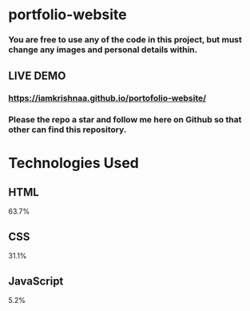 # portfolio-website
### You are free to use any of the code in this project, but must change any images and personal details within.
## LIVE DEMO
### https://iamkrishnaa.github.io/portofolio-website/

### Please the repo a star and follow me here on Github so that other can find this repository.

# Technologies Used

## HTML
63.7%
 
## CSS
31.1%
 
## JavaScript
5.2%
